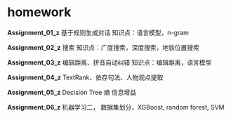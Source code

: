 # homework

**Assignment_01_z**  基于规则生成对话
知识点：语言模型，n-gram

**Assignment_02_z** 搜索
知识点：广度搜索，深度搜索，地铁位置搜索

**Assignment_03_z** 编辑距离、拼音自动纠错
知识点：编辑距离，语言模型

**Assignment_04_z** TextRank、依存句法、人物观点提取

**Assignment_05_z**  Decision Tree 熵 信息增益

**Assignment_06_z** 机器学习二， 数据集划分，XGBoost, random forest, SVM

